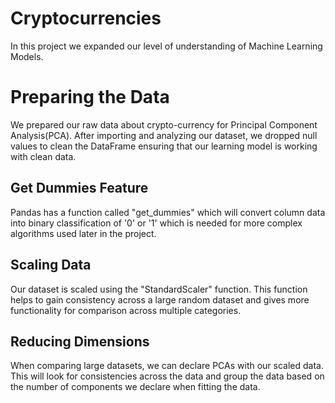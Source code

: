 # Cryptocurrencies
In this project we expanded our level of understanding of Machine Learning Models. 

# Preparing the Data
We prepared our raw data about crypto-currency for Principal Component Analysis(PCA).  After importing and analyzing our dataset, we dropped null values to clean the DataFrame ensuring that our learning model is working with clean data.

## Get Dummies Feature
Pandas has a function called "get_dummies" which will convert column data into binary classification of '0' or '1' which is needed for more complex algorithms used later in the project.

## Scaling Data
Our dataset is scaled using the "StandardScaler" function. This function helps to gain consistency across a large random dataset and gives more functionality for comparison across multiple categories.

## Reducing Dimensions
When comparing large datasets, we can declare PCAs with our scaled data.  This will look for consistencies across the data and group the data based on the number of components we declare when fitting the data.

